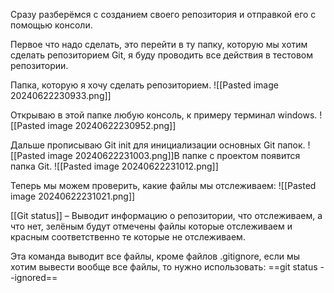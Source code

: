 Сразу разберёмся с созданием своего репозитория и отправкой его с помощью консоли.

Первое что надо сделать, это перейти в ту папку, которую мы хотим сделать репозиторием Git, я буду проводить все действия в тестовом репозитории.

Папка, которую я хочу сделать репозиторием.
![[Pasted image 20240622230933.png]]

Открываю в этой папке любую консоль, к примеру терминал windows.
![[Pasted image 20240622230952.png]]

Дальше прописываю Git init для инициализации основных Git папок.
![[Pasted image 20240622231003.png]]В папке с проектом появится папка Git.
![[Pasted image 20240622231012.png]]

Теперь мы можем проверить, какие файлы мы отслеживаем:
![[Pasted image 20240622231021.png]]

[[Git status]] – Выводит информацию о репозитории, что отслеживаем, а что нет, зелёным будут отмечены файлы которые отслеживаем и красным соответственно те которые не отслеживаем.

Эта команда выводит все файлы, кроме файлов .gitignore, если мы хотим вывести вообще все файлы, то нужно использовать:
==git status --ignored==